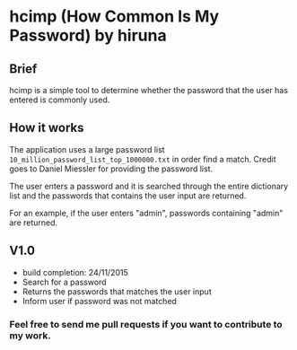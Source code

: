 # hcimp (How Common Is My Password) by hiruna

## Brief

hcimp is a simple tool to determine whether the password that the user has entered is commonly used.


## How it works

The application uses a large password list ```10_million_password_list_top_1000000.txt``` in order find a match. 
Credit goes to Daniel Miessler for providing the password list.

The user enters a password and it is searched through the entire dictionary list and the passwords that contains the user input are returned.

For an example, if the user enters "admin", passwords containing "admin" are returned.


## V1.0

* build completion: 24/11/2015
* Search for a password
* Returns the passwords that matches the user input
* Inform user if password was not matched


### Feel free to send me pull requests if you want to contribute to my work.


